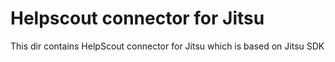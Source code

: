 # Helpscout connector for Jitsu

This dir contains HelpScout connector for Jitsu which is based on Jitsu SDK

